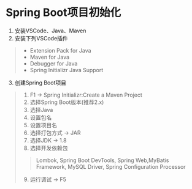 # Spring Boot项目初始化

1. 安装VSCode、Java、Maven
2. 安装下列VSCode插件
>
> - Extension Pack for Java
> - Maven for Java
> - Debugger for Java
> - Spring Initializr Java Support
>
3. 创建Spring Boot项目
>
> 1. F1 -> Spring Initializr:Create a Maven Project
> 2. 选择Spring Boot版本(推荐2.x)
> 3. 选择Java
> 4. 设置包名
> 5. 设置项目名
> 6. 选择打包方式 -> JAR
> 7. 选择JDK -> 1.8
> 8. 选择开发依赖包
>
>> Lombok, Spring Boot DevTools, Spring  Web,MyBatis Framework, MySQL Driver, Spring Configuration Processor
>
> 9. 运行调试 -> F5
